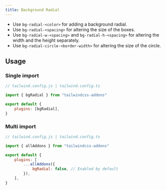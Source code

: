 ```yaml
---
title: Background Radial
---
```


-   Use `bg-radial-<color>` for adding a background radial.
-   Use `bg-radial-<spacing>` for altering the size of the boxes.
-   Use `bg-radial-w-<spacing>` and `bg-radial-h-<spacing>` for altering the width and the height separately.
-   Use `bg-radial-circle-<border-width>` for altering the size of the circle.

## Usage

### Single import

```js
// tailwind.config.js | tailwind.config.ts

import { bgRadial } from "tailwindcss-addons"

export default {
    plugins: [bgRadial],
}
```

### Multi import

```js
// tailwind.config.js | tailwind.config.ts

import { allAddons } from "tailwindcss-addons"

export default {
    plugins: [
        ...allAddons({
            bgRadial: false, // Enabled by default
        }),
    ],
}
```
